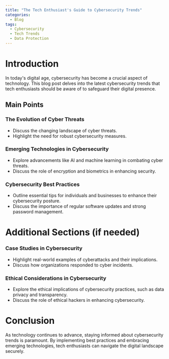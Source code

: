 ```yaml
---
title: "The Tech Enthusiast's Guide to Cybersecurity Trends"
categories:
  - Blog
tags:
  - Cybersecurity
  - Tech Trends
  - Data Protection
---
```


# Introduction
In today's digital age, cybersecurity has become a crucial aspect of technology. This blog post delves into the latest cybersecurity trends that tech enthusiasts should be aware of to safeguard their digital presence.

## Main Points
### The Evolution of Cyber Threats
- Discuss the changing landscape of cyber threats.
- Highlight the need for robust cybersecurity measures.

### Emerging Technologies in Cybersecurity
- Explore advancements like AI and machine learning in combating cyber threats.
- Discuss the role of encryption and biometrics in enhancing security.

### Cybersecurity Best Practices
- Outline essential tips for individuals and businesses to enhance their cybersecurity posture.
- Discuss the importance of regular software updates and strong password management.

# Additional Sections (if needed)
### Case Studies in Cybersecurity
- Highlight real-world examples of cyberattacks and their implications.
- Discuss how organizations responded to cyber incidents.

### Ethical Considerations in Cybersecurity
- Explore the ethical implications of cybersecurity practices, such as data privacy and transparency.
- Discuss the role of ethical hackers in enhancing cybersecurity.

# Conclusion
As technology continues to advance, staying informed about cybersecurity trends is paramount. By implementing best practices and embracing emerging technologies, tech enthusiasts can navigate the digital landscape securely.